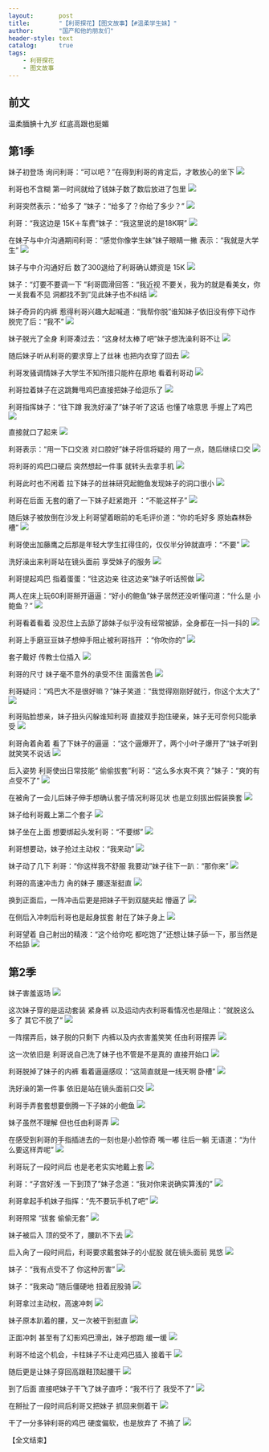 ```yaml
---
layout:       post
title:        "【利哥探花】【图文故事】【#温柔学生妹】"
author:       "国产和他的朋友们"
header-style: text
catalog:      true
tags:
    - 利哥探花
    - 图文故事
---
```


## 前文

温柔腼腆十九岁 红底高跟也挺媚

## 第1季

妹子初登场 询问利哥：“可以吧？”在得到利哥的肯定后，才敢放心的坐下
![](https://t.tmh7.app/tupian/forum/202411/18/234742h6j1dmag1i6p1b52.gif)

利哥也不含糊 第一时间就给了钱妹子数了数后放进了包里
![](https://t.tmh7.app/tupian/forum/202411/18/234754z1qjjhzvjjqo2q2l.gif)

利哥突然表示：“给多了 ”妹子：“给多了？你给了多少？”
![](https://t.tmh7.app/tupian/forum/202411/18/234809lp334q3w7uu7z0u3.gif)

利哥：“我这边是 15K＋车费”妹子：“我这里说的是18K啊”
![](https://t.tmh7.app/tupian/forum/202411/18/234822ju00dl5dz4wu0r03.gif)

在妹子与中介沟通期间利哥：“感觉你像学生妹”妹子眼睛一撇 表示：“我就是大学生”
![](https://t.tmh7.app/tupian/forum/202411/18/234836ytpjo52v0kplpbdn.gif)

妹子与中介沟通好后 数了300退给了利哥确认嫖资是 15K
![](https://t.tmh7.app/tupian/forum/202411/18/234852eydp1stz5v5m00pw.gif)

妹子：“灯要不要调一下 ”利哥圆滑回答：“我近视 不要关，我为的就是看美女，你一关我看不见 洞都找不到”见此妹子也不纠结
![](https://t.tmh7.app/tupian/forum/202411/18/234904r2q8etzrv4hhh2vz.gif)

妹子奇异的内裤 惹得利哥兴趣大起喊道：“我帮你脱”谁知妹子依旧没有停下动作 脱完了后：“我不”
![](https://t.tmh7.app/tupian/forum/202411/18/234926b5t589elbvl7wbyz.gif)

妹子脱光了全身 利哥凑过去：“这身材太棒了吧”妹子想洗澡利哥不让
![](https://t.tmh7.app/tupian/forum/202411/18/234943l5k1211ed2xbuu2k.gif)

随后妹子听从利哥的要求穿上了丝袜 也把内衣穿了回去
![](https://t.tmh7.app/tupian/forum/202411/18/234957jelqbbzzof9idrfo.gif)

利哥发骚调情妹子大学生不知所措只能杵在原地 看着利哥动
![](https://t.tmh7.app/tupian/forum/202411/18/235010b4335l2hhol4yoyi.gif)

利哥拉着妹子在这跳舞甩鸡巴直接把妹子给逗乐了
![](https://t.tmh7.app/tupian/forum/202411/18/235027yr33r2x803t422b0.gif)

利哥指挥妹子：“往下蹲 我洗好澡了”妹子听了这话 也懂了啥意思 手握上了鸡巴
![](https://t.tmh7.app/tupian/forum/202411/18/235045nu7v8vk8unuu1t8k.gif)

直接就口了起来
![](https://t.tmh7.app/tupian/forum/202411/18/235105xivz21lzwwqz92d5.gif)

利哥表示：“用一下口交液 对口腔好”妹子将信将疑的 用了一点，随后继续口交
![](https://t.tmh7.app/tupian/forum/202411/18/235123ebhlhmmmmngmmlfm.gif)

将利哥的鸡巴口硬后 突然想起一件事 就转头去拿手机
![](https://t.tmh7.app/tupian/forum/202411/18/235139p9yymmzzm9lo7iyp.gif)

利哥此时也不闲着 拉下妹子的丝袜研究起鲍鱼发现妹子的洞口很小
![](https://t.tmh7.app/tupian/forum/202411/18/235152vqym6knosye4nnjv.gif)

利哥在后面 无套的磨了一下妹子赶紧跑开 ：“不能这样子”
![](https://t.tmh7.app/tupian/forum/202411/18/235208h1rcn18nru8acanv.gif)

随后妹子被放倒在沙发上利哥望着眼前的毛毛评价道：“你的毛好多 原始森林卧槽”
![](https://t.tmh7.app/tupian/forum/202411/18/235218hq3izvhfwf48chx5.gif)

利哥使出加藤鹰之后那是年轻大学生扛得住的，仅仅半分钟就直呼：“不要”
![](https://t.tmh7.app/tupian/forum/202411/18/235232tymwtwhrr2pe7r7n.gif)

洗好澡出来利哥站在镜头面前 享受妹子的服务
![](https://t.tmh7.app/tupian/forum/202411/18/235246fy5598t2l85iyj9j.gif)

利哥提起鸡巴 指着蛋蛋：“往这边亲 往这边亲”妹子听话照做
![](https://t.tmh7.app/tupian/forum/202411/18/235259oocaevo88ga8tloo.gif)

两人在床上玩60利哥掰开逼逼：“好小的鲍鱼”妹子居然还没听懂问道：“什么是 小鲍鱼？”
![](https://t.tmh7.app/tupian/forum/202411/18/235314ya4rxtqztqtt4shr.gif)

利哥看着看着 没忍住上去舔了舔妹子似乎没有经常被舔，全身都在一抖一抖的
![](https://t.tmh7.app/tupian/forum/202411/18/235329rp7zv6c115ulcesa.gif)

利哥上手磨豆豆妹子想伸手阻止被利哥挡开 ：“你吹你的” 
![](https://t.tmh7.app/tupian/forum/202411/18/235343zqskft1xit60i4k6.gif)

套子戴好 传教士位插入 
![](https://t.tmh7.app/tupian/forum/202411/18/235355y75hghhz5h73h733.gif)

利哥的尺寸 妹子毫不意外的承受不住 面露苦色 
![](https://t.tmh7.app/tupian/forum/202411/18/235411mpkrrbwqkl61pdys.gif)

利哥疑问：“鸡巴大不是很好嘛？”妹子笑道：“我觉得刚刚好就行，你这个太大了” 
![](https://t.tmh7.app/tupian/forum/202411/18/235424o0r755szsvkvj4rr.gif)

利哥贴脸想亲，妹子扭头闪躲谁知利哥 直接双手抱住硬亲，妹子无可奈何只能承受 
![](https://t.tmh7.app/tupian/forum/202411/18/235439s4dxe6xbb9k2g92s.gif)

利哥肏着肏着 看了下妹子的逼逼 ：“这个逼爆开了，两个小叶子爆开了”妹子听到就笑笑不说话 
![](https://t.tmh7.app/tupian/forum/202411/18/235450xjfcfbb4czbu8oy4.gif)

后入姿势 利哥使出日常技能“ 偷偷拔套”利哥：“这么多水爽不爽？”妹子：“爽的有点受不了” 
![](https://t.tmh7.app/tupian/forum/202411/18/235503dhmig3zgszh9070g.gif)

在被肏了一会儿后妹子伸手想确认套子情况利哥见状 也是立刻拔出假装换套 
![](https://t.tmh7.app/tupian/forum/202411/18/235515qckrgbwv4cvyy84v.gif)

妹子给利哥戴上第二个套子 
![](https://t.tmh7.app/tupian/forum/202411/18/235526uiuza9uga4lnjj1o.gif)

妹子坐在上面 想要绑起头发利哥：“不要绑” 
![](https://t.tmh7.app/tupian/forum/202411/18/235537s3mp0dsfprr33xhc.gif)

利哥想要动，妹子抢过主动权：“我来动” 
![](https://t.tmh7.app/tupian/forum/202411/18/235551njspwptdqqpesior.gif)

妹子动了几下 利哥：“你这样我不舒服 我要动”妹子往下一趴：“那你来” 
![](https://t.tmh7.app/tupian/forum/202411/18/235605oz7nvrpiylx45zdl.gif)

利哥的高速冲击力 肏的妹子 腰逐渐挺直 
![](https://t.tmh7.app/tupian/forum/202411/18/235621po6h5ihhokigiga5.gif)

换到正面后，一阵冲击后更是把妹子干到双腿夹起 懵逼了 
![](https://t.tmh7.app/tupian/forum/202411/18/235640id5dsvdvitq45mr0.gif)

在侧后入冲刺后利哥也是起身拔套 射在了妹子身上 
![](https://t.tmh7.app/tupian/forum/202411/18/235654uqfyfy5syfe06qfa.gif)

利哥望着 自己射出的精液：“这个给你吃 都吃饱了”还想让妹子舔一下，那当然是不给舔 
![](https://t.tmh7.app/tupian/forum/202411/18/235709vh766p8h6787j3b4.gif)

## 第2季

妹子害羞返场 
![](https://t.tmh7.app/tupian/forum/202411/18/235722wqi3i326z9x8zqqk.gif)

这次妹子穿的是运动套装 紧身裤 以及运动内衣利哥看情况也是阻止：“就脱这么多了 其它不脱了” 
![](https://t.tmh7.app/tupian/forum/202411/18/235740bgdhdhrvrdi5uv5r.gif)

一阵摆弄后，妹子脱的只剩下 内裤以及内衣害羞笑笑 任由利哥摆弄 
![](https://t.tmh7.app/tupian/forum/202411/18/235750wurerlzrmmr7ee1r.gif)

这一次依旧是 利哥说自己洗了妹子也不管是不是真的 直接开始口
![](https://t.tmh7.app/tupian/forum/202411/18/235803lmlo1c4tknmw4kz1.gif)

利哥脱掉了妹子的内裤 看着逼逼感叹：“这简直就是一线天啊 卧槽”
![](https://t.tmh7.app/tupian/forum/202411/18/235818oh8a35ys30ee8h8e.gif)

洗好澡的第一件事 依旧是站在镜头面前口交
![](https://t.tmh7.app/tupian/forum/202411/18/235829e9myjmznknn9jj3t.gif)

利哥手弄套套想要倒腾一下子妹的小鲍鱼
![](https://t.tmh7.app/tupian/forum/202411/18/235848p1m2e2quq6v18iq4.gif)

妹子虽然不理解 但也任由利哥弄
![](https://t.tmh7.app/tupian/forum/202411/18/235900obkceamge6v7akme.gif)

在感受到利哥的手指插进去的一刻也是小脸惊奇 嘴一嘟 往后一躺 无语道：“为什么要这样弄呢”
![](https://t.tmh7.app/tupian/forum/202411/18/235911bssrkgnk5xbrrr6i.gif)

利哥玩了一段时间后 也是老老实实地戴上套
![](https://t.tmh7.app/tupian/forum/202411/18/235922w320cki8m8a0kgkz.gif)

利哥：“子宫好浅 一下到顶了”妹子念道：“我对你来说确实算浅的”
![](https://t.tmh7.app/tupian/forum/202411/18/235934f6g5z6vsqoogqsqo.gif)

利哥拿起手机妹子指挥：“先不要玩手机了吧”
![](https://t.tmh7.app/tupian/forum/202411/18/235947tl0y1c0vhy14nnl0.gif)

利哥照常 “拔套 偷偷无套” 
![](https://t.tmh7.app/tupian/forum/202411/19/000000pt8dwrhqaprptrrw.gif)

妹子被后入 顶的受不了，腰趴不下去
![](https://t.tmh7.app/tupian/forum/202411/19/000014ey53u90syyyu6xzz.gif)

后入肏了一段时间后，利哥要求戴套妹子的小屁股 就在镜头面前 晃悠
![](https://t.tmh7.app/tupian/forum/202411/19/000025p088bmmkl0rd8rkt.gif)

妹子：“我有点受不了 你这种厉害”
![](https://t.tmh7.app/tupian/forum/202411/19/000037px1534gk9kj7x4kk.gif)

妹子：“我来动 ”随后僵硬地 扭着屁股骑
![](https://t.tmh7.app/tupian/forum/202411/19/000050a202620zj0ckxqlq.gif)

利哥拿过主动权，高速冲刺
![](https://t.tmh7.app/tupian/forum/202411/19/000101qzubszxuoqoqzh12.gif)

妹子原本趴着的腰，又一次被干到挺直
![](https://t.tmh7.app/tupian/forum/202411/19/000112q33eimieri3cir8i.gif)

正面冲刺 甚至有了幻影鸡巴滑出，妹子想跑 缓一缓
![](https://t.tmh7.app/tupian/forum/202411/19/000123c0c8clz2rra7bbar.gif)

利哥不给这个机会，卡柱妹子不让走鸡巴插入 接着干
![](https://t.tmh7.app/tupian/forum/202411/19/000136va4maaveyec0jeoe.gif)

随后更是让妹子穿回高跟鞋顶起腰干
![](https://t.tmh7.app/tupian/forum/202411/19/000146vwuyaacu420lj40d.gif)

到了后面 直接吧妹子干飞了妹子直呼：“我不行了 我受不了”
![](https://t.tmh7.app/tupian/forum/202411/19/000155jp2p0671gy7y106r.gif)

在掰扯了一段时间后利哥又把妹子 抓回来侧着干
![](https://t.tmh7.app/tupian/forum/202411/19/000204lhwhtmhgk5bggluh.gif)

干了一分多钟利哥的鸡巴 硬度偏软，也是放弃了 不搞了
![](https://t.tmh7.app/tupian/forum/202411/19/000212m80njnos000tlstz.gif)

【全文结束】